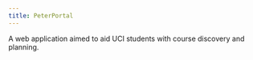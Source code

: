 ```yaml
---
title: PeterPortal
---
```


A web application aimed to aid UCI students with course discovery and planning.
